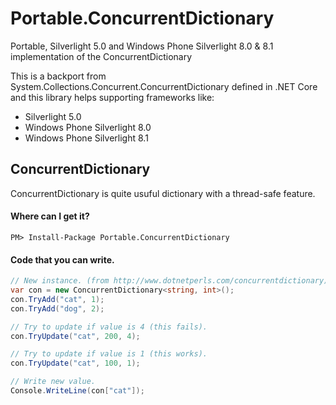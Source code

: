 # Portable.ConcurrentDictionary
Portable, Silverlight 5.0 and Windows Phone Silverlight 8.0 & 8.1 implementation of the ConcurrentDictionary

This is a backport from System.Collections.Concurrent.ConcurrentDictionary defined in .NET Core and this library helps supporting frameworks like:
 - Silverlight 5.0
 - Windows Phone Silverlight 8.0 
 - Windows Phone Silverlight 8.1

## ConcurrentDictionary

ConcurrentDictionary is quite usuful dictionary with a thread-safe feature.

#### Where can I get it?

```
PM> Install-Package Portable.ConcurrentDictionary
```

#### Code that you can write.

```csharp
// New instance. (from http://www.dotnetperls.com/concurrentdictionary)
var con = new ConcurrentDictionary<string, int>();
con.TryAdd("cat", 1);
con.TryAdd("dog", 2);

// Try to update if value is 4 (this fails).
con.TryUpdate("cat", 200, 4);

// Try to update if value is 1 (this works).
con.TryUpdate("cat", 100, 1);

// Write new value.
Console.WriteLine(con["cat"]);
```